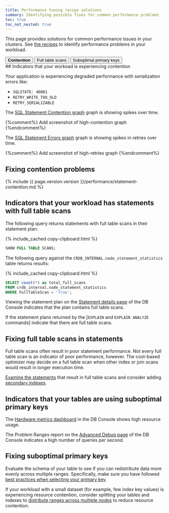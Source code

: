 ```yaml
---
title: Performance tuning recipe solutions
summary: Identifying possible fixes for common performance problems
toc: true
toc_not_nested: true
---
```


This page provides solutions for common performance issues in your clusters. See [the recipes](performance-recipes.html) to identify performance problems in your workload.

<div class="filters clearfix">
    <button class="filter-button page-level" data-scope="contention"><strong>Contention</strong></button>
    <button class="filter-button page-level" data-scope="fullscans">Full table scans<strong></strong></button>
    <button class="filter-button page-level" data-scope="primarykey">Suboptimal primary keys<strong></strong></button>
</div>

<section class="filter-content" markdown="1" data-scope="contention">
## Indicators that your workoad is experiencing contention

Your application is experiencing degraded performance with serialization errors like:

  - `SQLSTATE: 40001`
  - `RETRY_WRITE_TOO_OLD`
  - `RETRY_SERIALIZABLE`

The [SQL Statement Contention graph](ui-sql-dashboard.html#sql-statement-contention) graph is showing spikes over time.

{%comment%} Add screenshot of high-contention graph {%endcomment%}

The [SQL Statement Errors graph](ui-sql-dashboard.html#sql-statement-errors) graph is showing spikes in retries over time.

{%comment%} Add screenshot of high-retries graph {%endcomment%}

## Fixing contention problems

{% include {{ page.version.version }}/performance/statement-contention.md %}
</section>

<section class="filter-content" markdown="1" data-scope="fullscans">

## Indicators that your workload has statements with full table scans

The following query returns statements with full table scans in their statement plan:

{% include_cached copy-clipboard.html %}
~~~ sql
SHOW FULL TABLE SCANS;
~~~

The following query against the `CRDB_INTERNAL.node_statement_statistics` table returns results:

{% include_cached copy-clipboard.html %}
~~~ sql
SELECT count(*) as total_full_scans
FROM crdb_internal.node_statement_statistics
WHERE FullTableScan = 'True';
~~~

Viewing the statement plan on the [Statement details page](ui-statements-page.html#statement-details-page) of the DB Console indicates that the plan contains full table scans.

If the statement plans returned by the [`EXPLAIN` and `EXPLAIN ANALYZE` commands] indicate that there are full table scans.

## Fixing full table scans in statements

Full table scans often result in poor statement performance. Not every full table scan is an indicator of poor performance, however. The cost-based optimizer may decide on a full table scan when other index or join scans would result in longer execution time.

[Examine the statements](sql-tuning-with-explain.html) that result in full table scans and consider adding [secondary indexes](schema-design-indexes.html#create-a-secondary-index).

</section>

<section class="filter-content" markdown="1" data-scope="primarykey">

## Indicators that your tables are using suboptimal primary keys

The [Hardware metrics dashboard](ui-hardware-dashboard.html) in the DB Console shows high resource usage.

The Problem Ranges report on the [Advanced Debug page](ui-debug-pages.html) of the DB Console indicates a high number of queries per second.

## Fixing suboptimal primary keys

Evaluate the schema of your table to see if you can redistribute data more evenly across multiple ranges. Specifically, make sure you have followed [best practices when selecting your primary key](schema-design-table.html#primary-key-best-practices).

If your workload with a small dataset (for example, few index key values) is experiencing resource contention, consider splitting your tables and indexes to [distribute ranges across multiple nodes](split-at.html#split-a-table) to reduce resource contention.

</section>